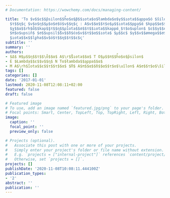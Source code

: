 ```yaml
---
# Documentation: https://wowchemy.com/docs/managing-content/

title: 'Το $ν$$ε$$p̆silon$$h̊o$ο$β$$ıota$ο$łambda$ο$γ$$ıota$$ąppa$ό $s̆ilon$$π$ό$σ$$τ$$o̊$$ømega$$μ$$α$
  $τ$$η$ς $ν$ο$η$$μ$ο$σ$ύ$ν$$η$ς : Α$ν$$α$$τ$ο$μ$$ıota$$p̨pa$ά $kp̨a$$α$$ıota$ $łambda$$ε$$ıota$$τ$ο$uĭlon$$r$̊$γ$$ıota$$kaą$ά
  $χ$$α$$rh$̊α$$kap$̨$τ$$η$$ρı̊ota$$σ$$τ$$ıota$$kappά̨ $τ$ο$upl̆on$ $ε$$γ$$κ̨epsilon$$ϕ$ά$łambda$ο$upsŏn$
  $π$ο$upsin̆$ $σ$$upsil$̆$ν$$δ$έο$ν$$τ$$α$$ıota$ $μ$$ε$ $γ$$ν$$ømega$$σ$$τ$$ıota$$κ$
  ̨$ıota$$κ$$l̨pha$$ν$ό$τ$$η$$τ$$ε$ς'
subtitle: ''
summary: ''
authors:
- $Δ$ Η$μ$$η$$τ$$\o̊$$α$ Α$\r$̊$ıota$$α$ Τ Ο$μ$$π$$h̊o$ο$p̆silon$
- Ε $Łambda$$ε$$ν$$η$ Ν Το$łambda$$ąppa$$α$
- Μ Α$\rh$̊ıota$$ε$$τ$$τ$$α$ $Π$ Α$π$$α$$δ$$α$$τ$ο$\uĭlon$ Α$σ$$τ$ο$\s̆ilon$
tags: []
categories: []
date: '2017-01-01'
lastmod: 2020-11-08T12:08:11+02:00
featured: false
draft: false

# Featured image
# To use, add an image named `featured.jpg/png` to your page's folder.
# Focal points: Smart, Center, TopLeft, Top, TopRight, Left, Right, BottomLeft, Bottom, BottomRight.
image:
  caption: ''
  focal_point: ''
  preview_only: false

# Projects (optional).
#   Associate this post with one or more of your projects.
#   Simply enter your project's folder or file name without extension.
#   E.g. `projects = ["internal-project"]` references `content/project/deep-learning/index.md`.
#   Otherwise, set `projects = []`.
projects: []
publishDate: '2020-11-08T10:08:11.444100Z'
publication_types:
- '2'
abstract: ''
publication: ''
---
```

